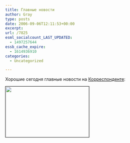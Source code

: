 ```yaml
---
title: Главные новости
author: Gray
type: posts
date: 2006-09-06T12:11:53+00:00
excerpt:
url: /7825
esml_socialcount_LAST_UPDATED:
  - 1497257644
essb_cache_expire:
  - 1614936910
categories:
  - Uncategorized

---
```








Хорошие сегодня главные новости на <a href="http://www.korrespondent.net/" target="_blank">Корреспонденте</a>:

<img height="163" src="https://i1.wp.com/www.searchengines.ru/blog/WindowsLiveWriter/199be7166b69_E3C2/daynews%5B6%5D.gif?resize=267%2C163" width="267" border="1" data-recalc-dims="1" />